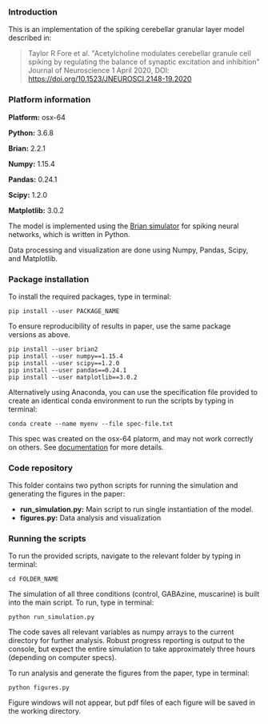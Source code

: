 ### Introduction

This is an implementation of the spiking cerebellar granular layer model described in:

> Taylor R Fore et al. "Acetylcholine modulates cerebellar granule cell spiking by regulating the balance of synaptic excitation and inhibition"
> Journal of Neuroscience 1 April 2020, DOI: https://doi.org/10.1523/JNEUROSCI.2148-19.2020

### Platform information

**Platform:** osx-64

**Python:** 3.6.8

**Brian:** 2.2.1

**Numpy:** 1.15.4

**Pandas:** 0.24.1

**Scipy:** 1.2.0

**Matplotlib:** 3.0.2

The model is implemented using the [Brian simulator](http://briansimulator.org/) for spiking neural networks, which is written in Python.

Data processing and visualization are done using Numpy, Pandas, Scipy, and Matplotlib.

### Package installation

To install the required packages, type in terminal:

```
pip install --user PACKAGE_NAME
```

To ensure reproducibility of results in paper, use the same package versions as above.

```
pip install --user brian2
pip install --user numpy==1.15.4
pip install --user scipy==1.2.0
pip install --user pandas==0.24.1
pip install --user matplotlib==3.0.2
```

Alternatively using Anaconda, you can use the specification file provided to create an identical conda environment to run the scripts by typing in terminal:

```
conda create --name myenv --file spec-file.txt
```

This spec was created on the osx-64 platorm, and may not work correctly on others. See [documentation](https://docs.conda.io/projects/conda/en/latest/user-guide/tasks/manage-environments.html) for more details.

### Code repository

This folder contains two python scripts for running the simulation and generating the figures in the paper:

- **run_simulation.py:** Main script to run single instantiation of the model.
- **figures.py:** Data analysis and visualization

### Running the scripts

To run the provided scripts, navigate to the relevant folder by typing in terminal:

```
cd FOLDER_NAME
```

The simulation of all three conditions (control, GABAzine, muscarine) is built into the main script. To run, type in terminal:

```
python run_simulation.py
```

The code saves all relevant variables as numpy arrays to the current directory for further analysis. Robust progress reporting is output to the console, but expect the entire simulation to take approximately three hours (depending on computer specs).

To run analysis and generate the figures from the paper, type in terminal:

```
python figures.py
```

Figure windows will not appear, but pdf files of each figure will be saved in the working directory.
